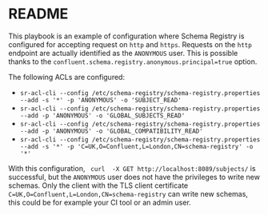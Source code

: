 # README

This playbook is an example of configuration where Schema Registry is configured for accepting request on `http` and `https`.
Requests on the `http` endpoint are actually identified as the `ANONYMOUS` user. This is possible thanks to the `confluent.schema.registry.anonymous.principal=true` option.

The following ACLs are configured:
- `sr-acl-cli --config /etc/schema-registry/schema-registry.properties --add -s '*' -p 'ANONYMOUS' -o 'SUBJECT_READ'`
- `sr-acl-cli --config /etc/schema-registry/schema-registry.properties --add -p 'ANONYMOUS' -o 'GLOBAL_SUBJECTS_READ'`
- `sr-acl-cli --config /etc/schema-registry/schema-registry.properties --add -p 'ANONYMOUS' -o 'GLOBAL_COMPATIBILITY_READ'`
- `sr-acl-cli --config /etc/schema-registry/schema-registry.properties --add -s '*' -p 'C=UK,O=Confluent,L=London,CN=schema-registry' -o '*'`

With this configuration, ` curl  -X GET http://localhost:8089/subjects/` is successful, but the `ANONYMOUS` user does not have the privileges to write new schemas.
Only the client with the TLS client certificate `C=UK,O=Confluent,L=London,CN=schema-registry` can write new schemas, this could be for example your CI tool or an admin user.
